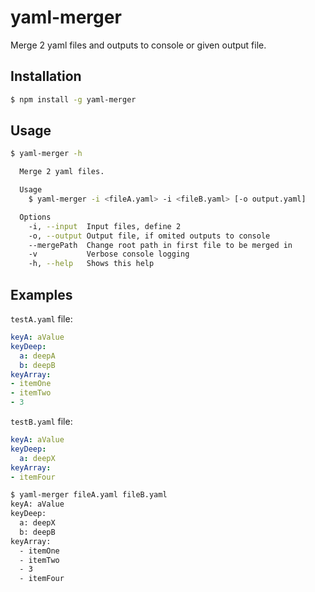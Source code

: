 # yaml-merger

Merge 2 yaml files and outputs to console or given output file.

## Installation

```bash
$ npm install -g yaml-merger
```

## Usage

```bash
$ yaml-merger -h

  Merge 2 yaml files.

  Usage
    $ yaml-merger -i <fileA.yaml> -i <fileB.yaml> [-o output.yaml]

  Options
    -i, --input  Input files, define 2
    -o, --output Output file, if omited outputs to console
    --mergePath  Change root path in first file to be merged in
    -v           Verbose console logging
    -h, --help   Shows this help
```

## Examples

`testA.yaml` file:

```yaml
keyA: aValue
keyDeep:
  a: deepA
  b: deepB
keyArray:
- itemOne
- itemTwo
- 3
```

`testB.yaml` file:

```yaml
keyA: aValue
keyDeep:
  a: deepX
keyArray:
- itemFour
```


```bash
$ yaml-merger fileA.yaml fileB.yaml
keyA: aValue
keyDeep:
  a: deepX
  b: deepB
keyArray:
  - itemOne
  - itemTwo
  - 3
  - itemFour
```
